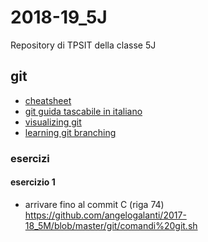 # 2018-19_5J
Repository di TPSIT della classe 5J

## git
- [cheatsheet](https://zeroturnaround.com/wp-content/uploads/2016/02/Git-Cheat-Sheet-pdf-v2.png)
- [git guida tascabile in italiano](http://rogerdudler.github.io/git-guide/index.it.html)
- [visualizing git](http://git-school.github.io/visualizing-git/#free-remote)
- [learning git branching](https://learngitbranching.js.org)

### esercizi
#### esercizio 1
- arrivare fino al commit C (riga 74) https://github.com/angelogalanti/2017-18_5M/blob/master/git/comandi%20git.sh
